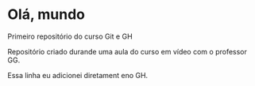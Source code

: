 # Olá, mundo
 Primeiro repositório do curso Git e GH

Repositório criado durande uma aula do curso em vídeo com o professor GG.

Essa linha eu adicionei diretament eno GH.
